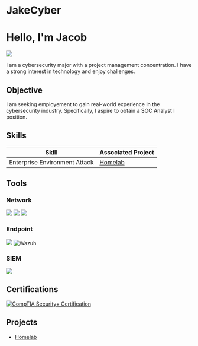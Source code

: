 # JakeCyber
# Hello, I'm Jacob
<a href="https://www.linkedin.com/in/jacoblukeboyd"><img src="https://img.shields.io/badge/-LinkedIn-0072b1?&style=for-the-badge&logo=linkedin&logoColor=white" /></a>


I am a cybersecurity major with a project management concentration. I have a strong interest in technology and enjoy challenges. 

## Objective

I am seeking employement to gain real-world experience in the cybersecurity industry. Specifically, I aspire to obtain a SOC Analyst I position. 

## Skills
| Skill                                         | Associated Project         |
|-----------------------------------------------|----------------------------|
| Enterprise Environment Attack       | <a href="https://github.com/jacob-luke-boyd/Homelab">Homelab</a>|

## Tools

### Network
<div>
    <img src="https://img.shields.io/badge/-Wireshark-1679A7?&style=for-the-badge&logo=Wireshark&logoColor=white" />
    <img src="https://img.shields.io/badge/-Suricata-EF3B2D?&style=for-the-badge&logo=Suricata&logoColor=white" />
    <img src="https://img.shields.io/badge/-Zeek-777BB4?&style=for-the-badge&logo=Zeek&logoColor=white" />
</div>

### Endpoint
<div>
    <img src="https://img.shields.io/badge/-Velociraptor-4B275F?&style=for-the-badge&logo=Velociraptor&logoColor=white" />
  <img src="https://img.shields.io/badge/-Wazuh-0000FF?&style=for-the-badge&logo=Wazuh&logoColor=white" alt="Wazuh" />
</div>

### SIEM
<div>
    <img src="https://img.shields.io/badge/-Elastic-005571?&style=for-the-badge&logo=Elastic&logoColor=white" />
</div>

## Certifications
<div>
<a href="https://drive.google.com/file/d/13VYMZK9CX3QGJWrpTQ8jBve-QNikMGuk/view?usp=sharing" target="_blank" rel="noopener">
  <img src="https://img.shields.io/badge/-Security%2B-FF0000?&style=for-the-badge&logo=CompTIA&logoColor=white" alt="CompTIA Security+ Certification" />
</a>


</div>

## Projects
- <a href="https://github.com/jacob-luke-boyd/Homelab">Homelab</a>
